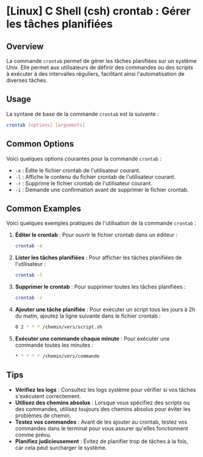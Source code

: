 # [Linux] C Shell (csh) crontab : Gérer les tâches planifiées

## Overview
La commande `crontab` permet de gérer les tâches planifiées sur un système Unix. Elle permet aux utilisateurs de définir des commandes ou des scripts à exécuter à des intervalles réguliers, facilitant ainsi l'automatisation de diverses tâches.

## Usage
La syntaxe de base de la commande `crontab` est la suivante :

```bash
crontab [options] [arguments]
```

## Common Options
Voici quelques options courantes pour la commande `crontab` :

- `-e` : Édite le fichier crontab de l'utilisateur courant.
- `-l` : Affiche le contenu du fichier crontab de l'utilisateur courant.
- `-r` : Supprime le fichier crontab de l'utilisateur courant.
- `-i` : Demande une confirmation avant de supprimer le fichier crontab.

## Common Examples
Voici quelques exemples pratiques de l'utilisation de la commande `crontab` :

1. **Éditer le crontab** :
   Pour ouvrir le fichier crontab dans un éditeur :
   ```bash
   crontab -e
   ```

2. **Lister les tâches planifiées** :
   Pour afficher les tâches planifiées de l'utilisateur :
   ```bash
   crontab -l
   ```

3. **Supprimer le crontab** :
   Pour supprimer toutes les tâches planifiées :
   ```bash
   crontab -r
   ```

4. **Ajouter une tâche planifiée** :
   Pour exécuter un script tous les jours à 2h du matin, ajoutez la ligne suivante dans le fichier crontab :
   ```bash
   0 2 * * * /chemin/vers/script.sh
   ```

5. **Exécuter une commande chaque minute** :
   Pour exécuter une commande toutes les minutes :
   ```bash
   * * * * * /chemin/vers/commande
   ```

## Tips
- **Vérifiez les logs** : Consultez les logs système pour vérifier si vos tâches s'exécutent correctement.
- **Utilisez des chemins absolus** : Lorsque vous spécifiez des scripts ou des commandes, utilisez toujours des chemins absolus pour éviter les problèmes de chemin.
- **Testez vos commandes** : Avant de les ajouter au crontab, testez vos commandes dans le terminal pour vous assurer qu'elles fonctionnent comme prévu.
- **Planifiez judicieusement** : Évitez de planifier trop de tâches à la fois, car cela peut surcharger le système.